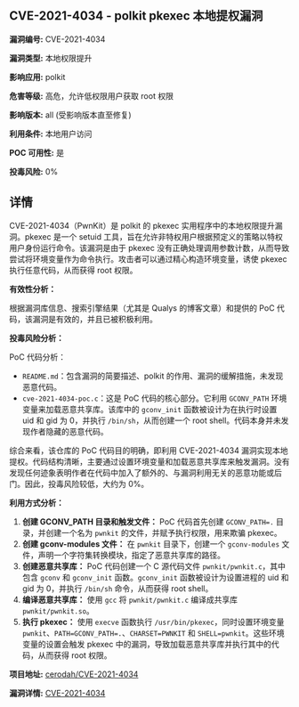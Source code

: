 ## CVE-2021-4034 - polkit pkexec 本地提权漏洞

**漏洞编号:** CVE-2021-4034

**漏洞类型:** 本地权限提升

**影响应用:** polkit

**危害等级:** 高危，允许低权限用户获取 root 权限

**影响版本:** all (受影响版本直至修复)

**利用条件:** 本地用户访问

**POC 可用性:** 是

**投毒风险:** 0%

## 详情

CVE-2021-4034（PwnKit）是 polkit 的 pkexec 实用程序中的本地权限提升漏洞。pkexec 是一个 setuid 工具，旨在允许非特权用户根据预定义的策略以特权用户身份运行命令。该漏洞是由于 pkexec 没有正确处理调用参数计数，从而导致尝试将环境变量作为命令执行。攻击者可以通过精心构造环境变量，诱使 pkexec 执行任意代码，从而获得 root 权限。

**有效性分析：**

根据漏洞库信息、搜索引擎结果（尤其是 Qualys 的博客文章）和提供的 PoC 代码，该漏洞是有效的，并且已被积极利用。

**投毒风险分析：**

PoC 代码分析：

*   `README.md`：包含漏洞的简要描述、polkit 的作用、漏洞的缓解措施，未发现恶意代码。
*   `cve-2021-4034-poc.c`：这是 PoC 代码的核心部分。它利用 `GCONV_PATH` 环境变量来加载恶意共享库。该库中的 `gconv_init` 函数被设计为在执行时设置 uid 和 gid 为 0，并执行 `/bin/sh`，从而创建一个 root shell。代码本身并未发现作者隐藏的恶意代码。

综合来看，该仓库的 PoC 代码目的明确，即利用 CVE-2021-4034 漏洞实现本地提权。代码结构清晰，主要通过设置环境变量和加载恶意共享库来触发漏洞。没有发现任何迹象表明作者在代码中加入了额外的、与漏洞利用无关的恶意功能或后门。因此，投毒风险较低，大约为 0%。

**利用方式分析：**

1.  **创建 GCONV_PATH 目录和触发文件：** PoC 代码首先创建 `GCONV_PATH=.` 目录，并创建一个名为 `pwnkit` 的文件，并赋予执行权限，用来欺骗 pkexec。
2.  **创建 gconv-modules 文件：** 在 `pwnkit` 目录下，创建一个 `gconv-modules` 文件，声明一个字符集转换模块，指定了恶意共享库的路径。
3.  **创建恶意共享库：** PoC 代码创建一个 C 源代码文件 `pwnkit/pwnkit.c`，其中包含 `gconv` 和 `gconv_init` 函数。`gconv_init` 函数被设计为设置进程的 uid 和 gid 为 0，并执行 `/bin/sh` 命令，从而获得 root shell。
4.  **编译恶意共享库：** 使用 `gcc` 将 `pwnkit/pwnkit.c` 编译成共享库 `pwnkit/pwnkit.so`。
5.  **执行 pkexec：** 使用 `execve` 函数执行 `/usr/bin/pkexec`，同时设置环境变量 `pwnkit`、`PATH=GCONV_PATH=.`、`CHARSET=PWNKIT` 和 `SHELL=pwnkit`。这些环境变量的设置会触发 pkexec 中的漏洞，导致加载恶意共享库并执行其中的代码，从而获得 root 权限。

**项目地址:** [cerodah/CVE-2021-4034](https://github.com/cerodah/CVE-2021-4034)

**漏洞详情:** [CVE-2021-4034](https://nvd.nist.gov/vuln/detail/CVE-2021-4034)